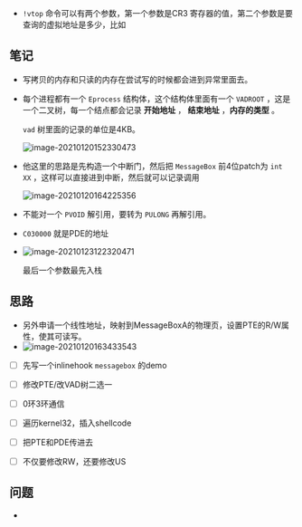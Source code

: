 + `!vtop` 命令可以有两个参数，第一个参数是CR3 寄存器的值，第二个参数是要查询的虚拟地址是多少，比如



## 笔记

+ 写拷贝的内存和只读的内存在尝试写的时候都会进到异常里面去。

+ 每个进程都有一个 `Eprocess` 结构体，这个结构体里面有一个 `VADROOT` ，这是一个二叉树，每一个结点都会记录 **开始地址** ， **结束地址** ，**内存的类型** 。

  `vad` 树里面的记录的单位是4KB。

  ![image-20210120152330473](https://cdn.jsdelivr.net/gh/smallzhong/picgo-pic-bed/image-20210120152330473.png)

+ 他这里的思路是先构造一个中断门，然后把 `MessageBox` 前4位patch为 `int XX` ，这样可以直接进到中断，然后就可以记录调用

  ![image-20210120164225356](https://cdn.jsdelivr.net/gh/smallzhong/picgo-pic-bed/image-20210120164225356.png)
  
+ 不能对一个 `PVOID` 解引用，要转为 `PULONG` 再解引用。

+ `C030000` 就是PDE的地址

+ ![image-20210123122320471](https://cdn.jsdelivr.net/gh/smallzhong/picgo-pic-bed/image-20210123122320471.png)

  最后一个参数最先入栈



## 思路

+ 另外申请一个线性地址，映射到MessageBoxA的物理页，设置PTE的R/W属性，使其可读写。
+ ![image-20210120163433543](https://cdn.jsdelivr.net/gh/smallzhong/picgo-pic-bed/image-20210120163433543.png)
+ [ ] 先写一个inlinehook `messagebox` 的demo
+ [ ] 修改PTE/改VAD树二选一
+ [ ] 0环3环通信
+ [ ] 遍历kernel32，插入shellcode
+ [ ] 把PTE和PDE传进去
+ [ ] 不仅要修改RW，还要修改US





## 问题

+ 












